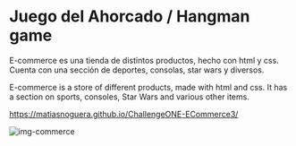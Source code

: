 # Juego del Ahorcado / Hangman game

E-commerce es una tienda de distintos productos, hecho con html y css. Cuenta con una sección de deportes, consolas, star wars y diversos. 

E-commerce is a store of different products, made with html and css. It has a section on sports, consoles, Star Wars and various other items.


https://matiasnoguera.github.io/ChallengeONE-ECommerce3/


![img-commerce](https://github.com/MatiasNoguera/ChallengeONE-ECommerce3/assets/112435090/a45c9cf7-a29c-4134-8c56-84c6ed4c0727)
